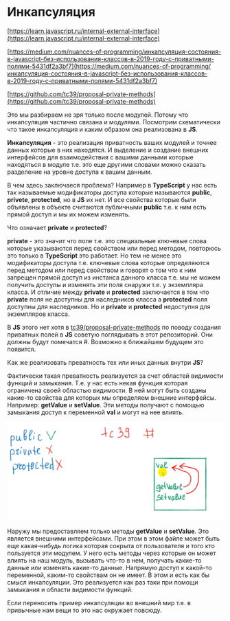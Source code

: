 # Инкапсуляция

[https://learn.javascript.ru/internal-external-interface](https://learn.javascript.ru/internal-external-interface)

[https://medium.com/nuances-of-programming/инкапсуляция-состояния-в-javascript-без-использования-классов-в-2019-году-с-приватными-полями-5431df2a3bf7](https://medium.com/nuances-of-programming/инкапсуляция-состояния-в-javascript-без-использования-классов-в-2019-году-с-приватными-полями-5431df2a3bf7)

[https://github.com/tc39/proposal-private-methods](https://github.com/tc39/proposal-private-methods)

Это мы разбираем не зря только после модулей. Потому что инкапсуляция частично связана и модулями. Посмотрим схематически что такое инкапсуляция и каким образом она реализована в **JS**.

**Инкапсуляция** - это реализация приватность ваших модулей и точнее данных которые в них находятся. И выделение и создание внешних интерфейсов для взаимодействия с вашими данными которые находяться в модуле т.е. это еще другими словами можно сказать разделение на уровне доступа к вашим данным.

В чем здесь заключаеся проблема? Например в **TypeScript** у нас есть так называемые модификаторы доступа которые называются **public**, **privete**, **protected**, но в **JS** их нет. И все свойства которые были объявлены в объекте считаются публичными **public** т.е. к ним есть прямой доступ и мы их можем изменять.

Что означает **private** и **protected**?

**private** - это значит что поле т.е. это специальные ключевые слова которые указываются перед свойством или перед методом, повторюсь это только в **TypeScript** это работает. Но тем не менее это модификаторы доступа т.е. ключевые слова которые определяются перед методом или перед свойством и говорят о том что к ним запрещен прямой доступ из инстанса данного класса т.е. мы не можем получить доступы и изменять эти поля снаружи т.е. у экземпляра класса. И отличие между **private** и **protected** заключается в том что **private** поля не доступны для наследников класса а **protected** поля доступны для наследников. Но и **private** и **protected** недоступня для экземпляров класса. 

В **JS** этого нет хотя в [tc39/proposal-private-methods](https://github.com/tc39/proposal-private-methods) по поводу создания приватных полей в **JS** советую поглядывать в этот репозиторий. Они должны будут помечатся #. Возможно в ближайшем будущем это появится.

Как же реализовать преватность тех или иных данных внутри **JS**?

Фактически такая преватность реализуется за счет областей видимости функций и замыкания. Т.е. у нас есть некая функция которая ограничена своей областью видимости. В ней могут быть созданы какие-то свойства для которых мы определяем внешние интерфейсы. Например: **getValue** и **setValue**. Эти методы получают с помощью замыкания доступ к переменной **val** и могут на нее влиять.

![](img/001.png)

Наружу мы предоставляем только методы **getValue** и **setValue**. Это является внешними интерфейсами. При этом в этом файле может быть еще какая-нибудь логика которая сокрыта от пользователя и того кто пользуется эти модулем. У него есть методы через которые он может влиять на наш модуль, вызывать что-то в нем, получать какие-то данные или изменять какие-то данные. Напрямую доступ к какой-то переменной, каким-то свойствам он не имеет. В этом и есть как бы смысл инкапсуляции. Это реализуется как раз таки при помощи замыкания и области видимости функций.

Если переносить пример инкапсуляции во внешний мир т.е. в привычные нам вещи то это нас окружает повсюду.